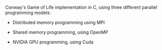 Conway's Game of Life implementation in C, using three different parallel programming models:

- Distributed memory programming using MPI

- Shared memory programming, using OpenMP

- NVIDIA GPU programming, using Cuda
